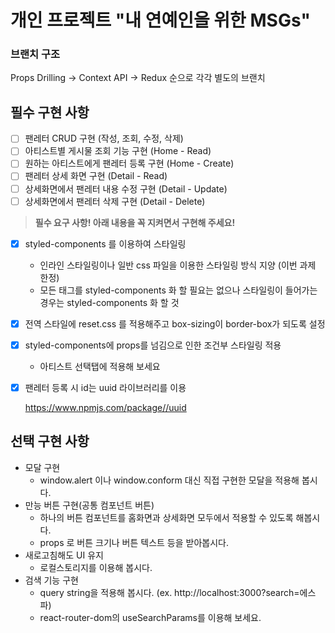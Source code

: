 # 개인 프로젝트 "내 연예인을 위한 MSGs" 

### 브랜치 구조
Props Drilling → Context API → Redux 순으로 각각 별도의 브랜치

## 필수 구현 사항
- [ ] 팬레터 CRUD 구현 (작성, 조회, 수정, 삭제)
- [ ] 아티스트별 게시물 조회 기능 구현 (Home - Read)
- [ ] 원하는 아티스트에게 팬레터 등록 구현 (Home - Create)
- [ ] 팬레터 상세 화면 구현 (Detail - Read)
- [ ] 상세화면에서 팬레터 내용 수정 구현 (Detail - Update)
- [ ] 상세화면에서 팬레터 삭제 구현 (Detail - Delete)

> **필수 요구 사항!  아래 내용을 꼭 지켜면서 구현해 주세요!**
> 
- [x]  styled-components 를 이용하여 스타일링
    - 인라인 스타일링이나 일반 css 파일을 이용한 스타일링 방식 지양 (이번 과제 한정)
    - 모든 태그를 styled-components 화 할 필요는 없으나 스타일링이 들어가는 경우는 styled-components 화 할 것
- [x]  전역 스타일에 reset.css 를 적용해주고 box-sizing이 border-box가 되도록 설정
- [x]  styled-components에 props를 넘김으로 인한 조건부 스타일링 적용
    - 아티스트 선택탭에 적용해 보세요
- [x]  팬레터 등록 시 id는 uuid 라이브러리를 이용
    
    https://www.npmjs.com/package//uuid

## 선택 구현 사항 
- 모달 구현
    - window.alert 이나 window.conform 대신 직접 구현한 모달을 적용해 봅시다.
- 만능 버튼 구현(공통 컴포넌트 버튼)
    - 하나의 버튼 컴포넌트를 홈화면과 상세화면 모두에서 적용할 수 있도록 해봅시다.
    - props 로 버튼 크기나 버튼 텍스트 등을 받아봅시다.
- 새로고침해도 UI 유지
    - 로컬스토리지를 이용해 봅시다.
- 검색 기능 구현
    - query string을 적용해 봅시다. (ex. http://localhost:3000?search=에스파)
    - react-router-dom의 useSearchParams를 이용해 보세요.
